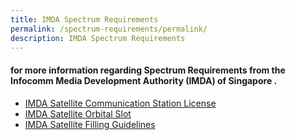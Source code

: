 ```yaml
---
title: IMDA Spectrum Requirements
permalink: /spectrum-requirements/permalink/
description: IMDA Spectrum Requirements
---
```

#### for more information regarding Spectrum Requirements from the Infocomm Media Development Authority (IMDA) of Singapore .

- [IMDA Satellite Communication Station License](https://www.imda.gov.sg/regulations-and-licensing-listing/satellite-communication-station-licence)
- [IMDA Satellite Orbital Slot](https://www.imda.gov.sg/regulations-and-licensing-listing/licence-for-use-of-satellite-orbital-slot)
- [IMDA Satellite Filling Guidelines](https://www.imda.gov.sg/-/media/Imda/Files/Regulation-Licensing-and-Consultations/Licensing/licenses/GuideSatelliteNetworkFiling.pdf)